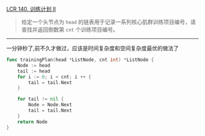 [LCR 140. 训练计划 II](https://leetcode.cn/problems/lian-biao-zhong-dao-shu-di-kge-jie-dian-lcof/)

> 给定一个头节点为 `head` 的链表用于记录一系列核心肌群训练项目编号，请查找并返回倒数第 `cnt` 个训练项目编号。

----

一分钟秒了,前不久才做过，应该是时间复杂度和空间复杂度最优的做法了

```go
func trainingPlan(head *ListNode, cnt int) *ListNode {
    Node := head
    tail := head
    for i := 0; i < cnt; i ++ {
        tail = tail.Next
    }

    for tail != nil {
        Node = Node.Next
        tail = tail.Next
    }
    return Node
}
```

